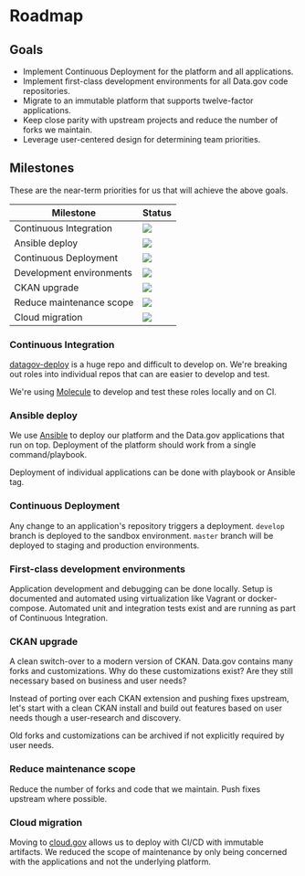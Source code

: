 # Roadmap

## Goals

- Implement Continuous Deployment for the platform and all applications.
- Implement first-class development environments for all Data.gov code
  repositories.
- Migrate to an immutable platform that supports twelve-factor applications.
- Keep close parity with upstream projects and reduce the number of forks we
  maintain.
- Leverage user-centered design for determining team priorities.


## Milestones

These are the near-term priorities for us that will achieve the above goals.

Milestone | Status
--------- | ------
Continuous Integration   | <img src="https://img.shields.io/badge/status-complete-green.svg" />
Ansible deploy           | <img src="https://img.shields.io/badge/status-complete-green.svg" />
Continuous Deployment    | <img src="https://img.shields.io/badge/status-complete-green.svg" />
Development environments | <img src="https://img.shields.io/badge/status-complete-green.svg" />
CKAN upgrade             | <img src="https://img.shields.io/badge/status-started-yellow.svg" />
Reduce maintenance scope | <img src="https://img.shields.io/badge/status-started-yellow.svg" />
Cloud migration          | <img src="https://img.shields.io/badge/status-started-yellow.svg" />


### Continuous Integration

[datagov-deploy](https://github.com/gsa/data.gov) is a huge repo and
difficult to develop on. We're breaking out roles into individual repos that can
are easier to develop and test.

We're using [Molecule](https://molecule.readthedocs.io/en/stable/) to develop
and test these roles locally and on CI.


### Ansible deploy

We use [Ansible](https://www.ansible.com/) to deploy our platform and the
Data.gov applications that run on top. Deployment of the platform should work
from a single command/playbook.

Deployment of individual applications can be done with playbook or Ansible tag.


### Continuous Deployment

Any change to an application's repository triggers a deployment. `develop`
branch is deployed to the sandbox environment. `master` branch will be deployed
to staging and production environments.


### First-class development environments

Application development and debugging can be done locally. Setup is documented
and automated using virtualization like Vagrant or docker-compose. Automated
unit and integration tests exist and are running as part of Continuous
Integration.


### CKAN upgrade

A clean switch-over to a modern version of CKAN. Data.gov contains many forks
and customizations. Why do these customizations exist? Are they still necessary
based on business and user needs?

Instead of porting over each CKAN extension and pushing fixes upstream, let's
start with a clean CKAN install and build out features based on user needs
though a user-research and discovery.

Old forks and customizations can be archived if not explicitly required by user
needs.


### Reduce maintenance scope

Reduce the number of forks and code that we maintain. Push fixes upstream where
possible.


### Cloud migration

Moving to [cloud.gov](https://cloud.gov/) allows us to deploy with CI/CD with
immutable artifacts. We reduced the scope of maintenance by only being concerned
with the applications and not the underlying platform.
